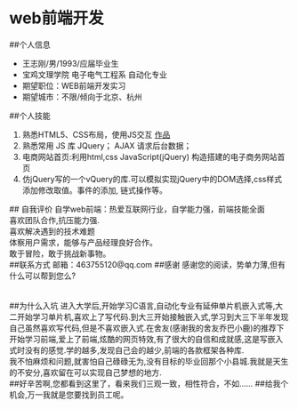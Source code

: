 
# web前端开发
##个人信息
<ul>
		<li>王志刚/男/1993/应届毕业生</li>
		<li>宝鸡文理学院 电子电气工程系 自动化专业</li>
		<li>期望职位：WEB前端开发实习</li>
		<li>期望城市：不限/倾向于北京、杭州</li>
</ul>
##个人技能
<ol>
		<li>熟悉HTML5、CSS布局，使用JS交互  <a href="https://github.com/463755120/463755120.github.io/tree/master/%E5%B0%8F%E9%A1%B9%E7%9B%AE">作品</a></li>
		<li>熟悉常用 JS 库 JQuery； AJAX 请求后台数据；</li>
		<li>电商网站首页:利用html,css JavaScript(jQuery) 构造搭建的电子商务网站首页</li>
		<li>仿jQuery写的一个vQuery的库.可以模拟实现jQuery中的DOM选择,css样式添加修改取值。事件的添加,
链式操作等。</li>
</ol>
## 自我评价	
自学web前端：热爱互联网行业，自学能力强，前端技能全面<br>
喜欢团队合作,抗压能力强.<br>
喜欢解决遇到的技术难题<br>
体察用户需求，能够与产品经理良好合作。<br>
敢于冒险，敢于挑战新事物。<br>
##联系方式
邮箱：463755120@qq.com
##感谢
感谢您的阅读，势单力薄,但有什么可以帮到您么?
<br><br><br>
##为什么入坑
进入大学后,开始学习C语言,自动化专业有延伸单片机嵌入式等,大二开始学习单片机,喜欢上了写代码.到大三开始接触嵌入式,学习到大三下半年发现自己虽然喜欢写代码,但是不喜欢嵌入式.在舍友(感谢我的舍友乔巴小鹿)的推荐下开始学习前端,爱上了前端,炫酷的网页特效,有了很大的自信和成就感,这是写嵌入式时没有的感觉.学的越多,发现自己会的越少,前端的各款框架各种库.<br>
我不怕麻烦和问题,就害怕自己碌碌无为,没有目标的毕业回那个小县城.我就是天生的不安分,喜欢留在可以实现自己梦想的地方.<br>
##好辛苦啊,您都看到这里了，看来我们三观一致，相性符合，不如……
##给我个机会,万一我就是您要找到员工呢。

